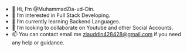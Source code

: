 - 👋 Hi, I’m @MuhammadZia-ud-Din.
- 👀 I’m interested in Full Stack Developing.
- 🌱 I’m currently learning Backend Languages.
- 💞️ I’m looking to collaborate on Youtube and other Social Accounts.
- 📫 You can contact email me ziauddin428428@gmail.com if you need any help or guidance.

<!---
MuhammadZia-ud-Din/MuhammadZia-ud-Din is a ✨ special ✨ repository because its `README.md` (this file) appears on your GitHub profile.
You can click the Preview link to take a look at your changes.
--->
